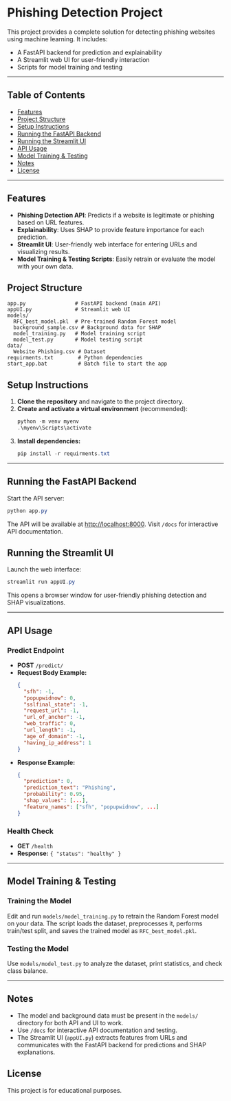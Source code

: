 # Phishing Detection Project

This project provides a complete solution for detecting phishing websites using machine learning. It includes:
- A FastAPI backend for prediction and explainability
- A Streamlit web UI for user-friendly interaction
- Scripts for model training and testing

---

## Table of Contents
- [Features](#features)
- [Project Structure](#project-structure)
- [Setup Instructions](#setup-instructions)
- [Running the FastAPI Backend](#running-the-fastapi-backend)
- [Running the Streamlit UI](#running-the-streamlit-ui)
- [API Usage](#api-usage)
- [Model Training & Testing](#model-training--testing)
- [Notes](#notes)
- [License](#license)

---

## Features
- **Phishing Detection API**: Predicts if a website is legitimate or phishing based on URL features.
- **Explainability**: Uses SHAP to provide feature importance for each prediction.
- **Streamlit UI**: User-friendly web interface for entering URLs and visualizing results.
- **Model Training & Testing Scripts**: Easily retrain or evaluate the model with your own data.

## Project Structure
```
app.py                # FastAPI backend (main API)
appUI.py              # Streamlit web UI
models/
  RFC_best_model.pkl  # Pre-trained Random Forest model
  background_sample.csv # Background data for SHAP
  model_training.py   # Model training script
  model_test.py       # Model testing script
data/
  Website Phishing.csv # Dataset
requirments.txt        # Python dependencies
start_app.bat          # Batch file to start the app
```

## Setup Instructions
1. **Clone the repository** and navigate to the project directory.
2. **Create and activate a virtual environment** (recommended):
   ```powershell
   python -m venv myenv
   .\myenv\Scripts\activate
   ```
3. **Install dependencies:**
   ```powershell
   pip install -r requirments.txt
   ```

---

## Running the FastAPI Backend
Start the API server:
```powershell
python app.py
```
The API will be available at [http://localhost:8000](http://localhost:8000).
Visit `/docs` for interactive API documentation.

## Running the Streamlit UI
Launch the web interface:
```powershell
streamlit run appUI.py
```
This opens a browser window for user-friendly phishing detection and SHAP visualizations.

---

## API Usage
### Predict Endpoint
- **POST** `/predict/`
- **Request Body Example:**
  ```json
  {
    "sfh": -1,
    "popupwidnow": 0,
    "sslfinal_state": -1,
    "request_url": -1,
    "url_of_anchor": -1,
    "web_traffic": 0,
    "url_length": -1,
    "age_of_domain": -1,
    "having_ip_address": 1
  }
  ```
- **Response Example:**
  ```json
  {
    "prediction": 0,
    "prediction_text": "Phishing",
    "probability": 0.95,
    "shap_values": [...],
    "feature_names": ["sfh", "popupwidnow", ...]
  }
  ```

### Health Check
- **GET** `/health`
- **Response:** `{ "status": "healthy" }`

---

## Model Training & Testing

### Training the Model
Edit and run `models/model_training.py` to retrain the Random Forest model on your data. The script loads the dataset, preprocesses it, performs train/test split, and saves the trained model as `RFC_best_model.pkl`.

### Testing the Model
Use `models/model_test.py` to analyze the dataset, print statistics, and check class balance.

---

## Notes
- The model and background data must be present in the `models/` directory for both API and UI to work.
- Use `/docs` for interactive API documentation and testing.
- The Streamlit UI (`appUI.py`) extracts features from URLs and communicates with the FastAPI backend for predictions and SHAP explanations.

## License
This project is for educational purposes.
